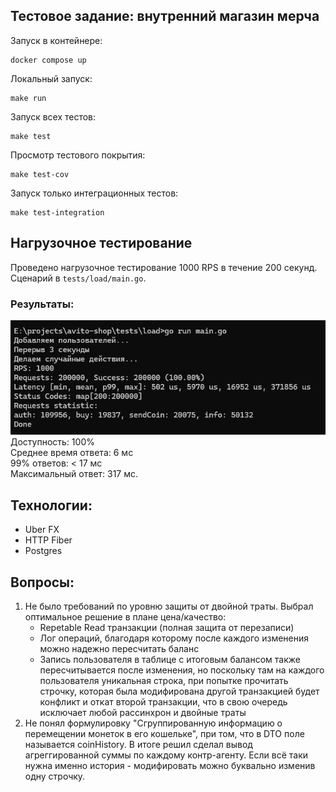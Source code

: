 ## Тестовое задание: внутренний магазин мерча

Запуск в контейнере:

```
docker compose up
```

Локальный запуск:

```
make run
```

Запуск всех тестов:

```
make test
```

Просмотр тестового покрытия:

```
make test-cov
```

Запуск только интеграционных тестов:

```
make test-integration
```

## Нагрузочное тестирование

Проведено нагрузочное тестирование 1000 RPS в течение 200 секунд. Сценарий в `tests/load/main.go`.

### Результаты:

![результаты](tests/load/result.png)
Доступность: 100%  
Среднее время ответа: 6 мс  
99% ответов: < 17 мс  
Максимальный ответ: 317 мс.

## Технологии:

-   Uber FX
-   HTTP Fiber
-   Postgres

## Вопросы:

1. Не было требований по уровню защиты от двойной траты. Выбрал оптимальное решение в плане цена/качество:
    - Repetable Read транзакции (полная защита от перезаписи)
    - Лог операций, благодаря которому после каждого изменения можно надежно пересчитать баланс
    - Запись пользователя в таблице с итоговым балансом также пересчитывается после изменения, но поскольку там на каждого пользователя уникальная строка, при попытке прочитать строчку, которая была модифирована другой транзакцией будет конфликт и откат второй транзакции, что в свою очередь исключает любой рассинхрон и двойные траты
2. Не понял формулировку "Сгруппированную информацию о перемещении монеток в его кошельке", при том, что в DTO поле называется coinHistory. В итоге решил сделал вывод агреггированной суммы по каждому контр-агенту. Если всё таки нужна именно история - модифировать можно буквально изменив одну строчку.
